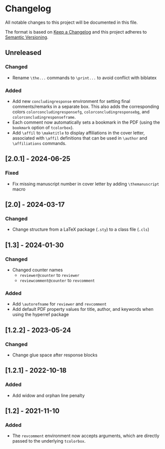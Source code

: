 # Changelog
All notable changes to this project will be documented in this file.

The format is based on [Keep a Changelog](http://keepachangelog.com/en/1.0.0/)
and this project adheres to [Semantic Versioning](http://semver.org/spec/v2.0.0.html).

## Unreleased
### Changed
- Rename `\the...` commands to `\print...` to avoid conflict with biblatex

### Added
- Add new `concludingresponse` environment for setting final comments/remarks
  in a separate box. This also adds the corresponding colors
  `colorconcludingresponsefg`, `colorconcludingresponsebg`, and
  `colorconcludingresponseframe`.
- Each comment now automatically sets a bookmark in the PDF (using the
  `bookmark` option of `tcolorbox`).
- Add `\affil` to `\maketitle` to display affiliations in the cover letter, associated with `\affil` definitions that can be used in `\author` and `\affiliations` commands.


## [2.0.1] - 2024-06-25
### Fixed
- Fix missing manuscript number in cover letter by adding `\themanuscript`
  macro


## [2.0] - 2024-03-17
### Changed
- Change structure from a LaTeX package (`.sty`) to a class file (`.cls`)


## [1.3] - 2024-01-30
### Changed
- Changed counter names
  - `reviewer@counter` to `reviewer`
  - `reviewcomment@counter` to `revcomment`

### Added
- Add `\autorefname` for `reviewer` and `revcomment`
- Add default PDF property values for title, author, and keywords when using
  the hyperref package

## [1.2.2] - 2023-05-24
### Changed
- Change glue space after response blocks

## [1.2.1] - 2022-10-18
### Added
- Add widow and orphan line penalty

## [1.2] - 2021-11-10
### Added
- The `revcomment` environment now accepts arguments, which are directly passed
  to the underlying `tcolorbox`.
